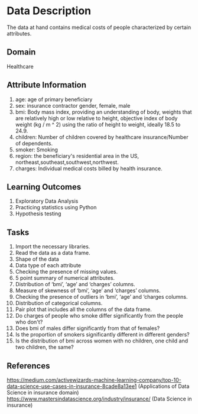 # Data Description
The data at hand contains medical costs of people characterized by certain attributes.

## Domain
Healthcare 

## Attribute Information
1) age: age of primary beneficiary
2) sex: insurance contractor gender, female, male
3) bmi: Body mass index, providing an understanding of body, weights that are relatively high or low relative to height, objective index of body weight (kg / m ^ 2) using the ratio of height to weight, ideally 18.5 to 24.9.
4) children: Number of children covered by healthcare insurance/Number of dependents.
5) smoker: Smoking
6) region: the beneficiary's residential area in the US, northeast,southeast,southwest,northwest.
7) charges: Individual medical costs billed by health insurance.

## Learning Outcomes
1) Exploratory Data Analysis 
2) Practicing statistics using Python 
3) Hypothesis testing

## Tasks
1) Import the necessary libraries.
2) Read the data as a data frame.
3) Shape of the data
4) Data type of each attribute
5) Checking the presence of missing values.
6) 5 point summary of numerical attributes.
7) Distribution of ‘bmi’, ‘age’ and ‘charges’ columns.
8) Measure of skewness of ‘bmi’, ‘age’ and ‘charges’ columns.
9) Checking the presence of outliers in ‘bmi’, ‘age’ and ‘charges columns.
10) Distribution of categorical columns.
11) Pair plot that includes all the columns of the data frame.
12) Do charges of people who smoke differ significantly from the people who don't?
13) Does bmi of males differ significantly from that of females?
14) Is the proportion of smokers significantly different in different genders?
15) Is the distribution of bmi across women with no children, one child and two children, the same?

## References
https://medium.com/activewizards-machine-learning-company/top-10-data-science-use-cases-in-insurance-8cade8a13ee1 (Applications of Data Science in insurance domain)
https://www.mastersindatascience.org/industry/insurance/ (Data Science in insurance)
